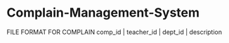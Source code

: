 # Complain-Management-System

FILE FORMAT FOR COMPLAIN
comp_id | teacher_id | dept_id | description
